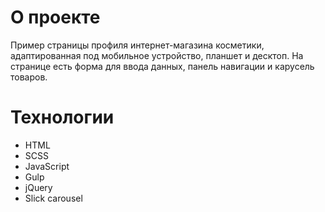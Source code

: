 # О проекте
Пример страницы профиля интернет-магазина косметики, адаптированная под мобильное устройство, планшет и десктоп. На странице есть форма для ввода данных, панель навигации и карусель товаров.

# Технологии 
- HTML
- SCSS
- JavaScript
- Gulp
- jQuery
- Slick carousel